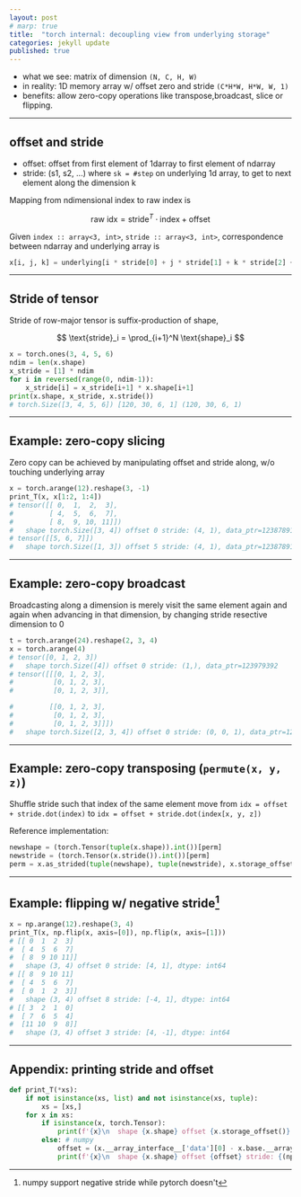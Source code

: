 ```yaml
---
layout: post
# marp: true
title:  "torch internal: decoupling view from underlying storage"
categories: jekyll update
published: true
---
```



- what we see: matrix of dimension `(N, C, H, W)`
- in reality: 1D memory array w/ offset zero and stride `(C*H*W, H*W, W, 1)`
- benefits: allow zero-copy operations like transpose,broadcast, slice or flipping. 


---

## offset and stride

- offset: offset from first element of 1darray to first element of ndarray
- stride: (s1, s2, ...) where `sk = #step` on underlying 1d array, to get to next element along the dimension k

Mapping from ndimensional index to raw index is

$$
\text{raw idx}= \text{stride}^T\cdot \text{index} + \text{offset}
$$

Given `index :: array<3, int>`, `stride :: array<3, int>`, correspondence between ndarray and underlying array is
``` python
x[i, j, k] = underlying[i * stride[0] + j * stride[1] + k * stride[2] + offset]
```
---
## Stride of tensor
Stride of row-major tensor is suffix-production of shape,

$$
\text{stride}_i = \prod_{i+1}^N \text{shape}_i
$$

``` python
x = torch.ones(3, 4, 5, 6)
ndim = len(x.shape)
x_stride = [1] * ndim
for i in reversed(range(0, ndim-1)):
    x_stride[i] = x_stride[i+1] * x.shape[i+1]
print(x.shape, x_stride, x.stride())
# torch.Size([3, 4, 5, 6]) [120, 30, 6, 1] (120, 30, 6, 1)
```

---

## Example: zero-copy slicing
Zero copy can be achieved by manipulating offset and stride along, w/o touching underlying array
``` python
x = torch.arange(12).reshape(3, -1)
print_T(x, x[1:2, 1:4])
# tensor([[ 0,  1,  2,  3],
#         [ 4,  5,  6,  7],
#         [ 8,  9, 10, 11]])
#   shape torch.Size([3, 4]) offset 0 stride: (4, 1), data_ptr=123878912
# tensor([[5, 6, 7]])
#   shape torch.Size([1, 3]) offset 5 stride: (4, 1), data_ptr=123878912
```
---
## Example: zero-copy broadcast
Broadcasting along a dimension is merely visit the same element again and again when advancing in that dimension, by changing stride resective dimension to 0
``` python
t = torch.arange(24).reshape(2, 3, 4)
x = torch.arange(4)
# tensor([0, 1, 2, 3])
#   shape torch.Size([4]) offset 0 stride: (1,), data_ptr=123979392
# tensor([[[0, 1, 2, 3],
#          [0, 1, 2, 3],
#          [0, 1, 2, 3]],

#         [[0, 1, 2, 3],
#          [0, 1, 2, 3],
#          [0, 1, 2, 3]]])
#   shape torch.Size([2, 3, 4]) offset 0 stride: (0, 0, 1), data_ptr=123979392
```
---
## Example: zero-copy transposing (`permute(x, y, z)`)
Shuffle stride such that index of the same element move from
`idx = offset + stride.dot(index)` to
`idx = offset + stride.dot(index[x, y, z])`

Reference implementation: 
``` python
newshape = (torch.Tensor(tuple(x.shape)).int())[perm]
newstride = (torch.Tensor(x.stride()).int())[perm]
perm = x.as_strided(tuple(newshape), tuple(newstride), x.storage_offset())
```
---
## Example: flipping w/ negative stride[^1]

``` python
x = np.arange(12).reshape(3, 4)
print_T(x, np.flip(x, axis=[0]), np.flip(x, axis=[1]))
# [[ 0  1  2  3]
#  [ 4  5  6  7]
#  [ 8  9 10 11]]
#   shape (3, 4) offset 0 stride: [4, 1], dtype: int64
# [[ 8  9 10 11]
#  [ 4  5  6  7]
#  [ 0  1  2  3]]
#   shape (3, 4) offset 8 stride: [-4, 1], dtype: int64
# [[ 3  2  1  0]
#  [ 7  6  5  4]
#  [11 10  9  8]]
#   shape (3, 4) offset 3 stride: [4, -1], dtype: int64
```

---
## Appendix: printing stride and offset
``` python
def print_T(*xs):
    if not isinstance(xs, list) and not isinstance(xs, tuple):
        xs = [xs,]
    for x in xs:
        if isinstance(x, torch.Tensor):
            print(f'{x}\n  shape {x.shape} offset {x.storage_offset()} stride: {x.stride()}, data_ptr={x.storage().data_ptr()}')
        else: # numpy
            offset = (x.__array_interface__['data'][0] - x.base.__array_interface__['data'][0]) // x.itemsize if x.base is not None else 0
            print(f'{x}\n  shape {x.shape} offset {offset} stride: {(np.array(x.strides) // 8).tolist()}, dtype: {x.dtype}')
```





[^1]: numpy support negative stride while pytorch doesn't 